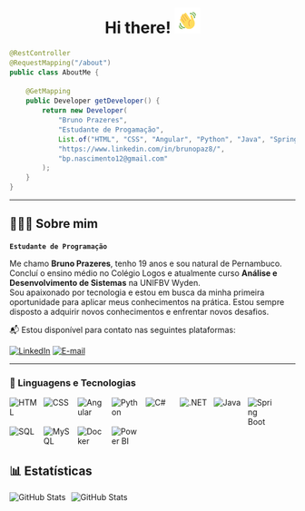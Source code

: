 <h1 align="center">Hi there! <img src="wave.gif" height="45" width="45" /></h1>


```java
@RestController
@RequestMapping("/about")
public class AboutMe {

    @GetMapping
    public Developer getDeveloper() {
        return new Developer(
            "Bruno Prazeres",
            "Estudante de Progamação",
            List.of("HTML", "CSS", "Angular", "Python", "Java", "Spring Boot", ".NET(C#)", "Docker", "SQL"),
            "https://www.linkedin.com/in/brunopaz8/",
            "bp.nascimento12@gmail.com"
        );
    }
}
```
---

## 👨🏻‍💻 Sobre mim  

**`Estudante de Programação`**

Me chamo **Bruno Prazeres**, tenho 19 anos e sou natural de Pernambuco. Concluí o ensino médio no Colégio Logos e atualmente curso **Análise e Desenvolvimento de Sistemas** na UNIFBV Wyden.  
Sou apaixonado por tecnologia e estou em busca da minha primeira oportunidade para aplicar meus conhecimentos na prática. Estou sempre disposto a adquirir novos conhecimentos e enfrentar novos desafios.

📬 Estou disponível para contato nas seguintes plataformas:

[![LinkedIn](https://img.shields.io/badge/LinkedIn-0077B5?style=for-the-badge&logo=linkedin&logoColor=white)](https://www.linkedin.com/in/brunopaz8/)  [![E-mail](https://img.shields.io/badge/Email-D14836?style=for-the-badge&logo=gmail&logoColor=white)](mailto:bp.nascimento12@gmail.com)

---

### 🤖 Linguagens e Tecnologias

<img 
    align="left" 
    alt="HTML"
    title="HTML" 
    width="50px" 
    style="padding-right: 10px;" 
    src="https://cdn.jsdelivr.net/gh/devicons/devicon@latest/icons/html5/html5-original.svg" 
    />

<img 
    align="left" 
    alt="CSS"
    title="CSS" 
    width="50px" 
    style="padding-right: 10px;" 
    src="https://cdn.jsdelivr.net/gh/devicons/devicon@latest/icons/css3/css3-original.svg" 
    />
<img 
    align="left" 
    alt="Angular"
    title="Angular" 
    width="50px" 
    style="padding-right: 10px;" 
    src="https://cdn.jsdelivr.net/gh/devicons/devicon@latest/icons/angular/angular-original.svg" 
    />
<img 
    align="left" 
    alt="Python"
    title="Python" 
    width="50px" 
    style="padding-right: 10px;" 
    src="https://cdn.jsdelivr.net/gh/devicons/devicon@latest/icons/python/python-original.svg" />
<img 
    align="left" 
    alt="C#"
    title="C#" 
    width="50px" 
    style="padding-right: 10px;" 
    src="https://cdn.jsdelivr.net/gh/devicons/devicon@latest/icons/csharp/csharp-original.svg" 
    />
<img 
    align="left" 
    alt=".NET"
    title=".NET" 
    width="50px" 
    style="padding-right: 10px;" 
    src="https://cdn.jsdelivr.net/gh/devicons/devicon@latest/icons/dotnetcore/dotnetcore-original.svg"
    />
    
<img 
    align="left" 
    alt="Java"
    title="Java" 
    width="50px" 
    style="padding-right: 10px;" 
    src="https://cdn.jsdelivr.net/gh/devicons/devicon@latest/icons/java/java-original.svg" 
    /> 
<img 
    align="left" 
    alt="Spring Boot"
    title="Spring Boot" 
    width="50px" 
    style="padding-right: 10px;" 
    src="https://cdn.jsdelivr.net/gh/devicons/devicon@latest/icons/spring/spring-original.svg" 
    />
<img 
    align="left" 
    alt="SQL"
    title="SQL" 
    width="50px" 
    style="padding-right: 10px;" 
    src="https://cdn.jsdelivr.net/gh/devicons/devicon@latest/icons/azuresqldatabase/azuresqldatabase-original.svg"
    />
<img 
    align="left" 
    alt="MySQL"
    title="MySQL" 
    width="50px" 
    style="padding-right: 10px;" 
    src="https://cdn.jsdelivr.net/gh/devicons/devicon@latest/icons/mysql/mysql-original.svg" 
    />

<img 
    align="left" 
    alt="Docker"
    title="Docker" 
    width="50px" 
    style="padding-right: 10px;" 
    src="https://cdn.jsdelivr.net/gh/devicons/devicon@latest/icons/docker/docker-original.svg" 
    />
           
<img 
    align="left" 
    alt="Power BI"
    title="Power BI" 
    width="50px" 
    style="padding-right: 10px;" 
    src="https://upload.wikimedia.org/wikipedia/commons/thumb/c/cf/New_Power_BI_Logo.svg/2048px-New_Power_BI_Logo.svg.png"/>

<br clear="left" />

## 📊 Estatísticas

<p>
  <img 
    align="left" 
    alt="GitHub Stats" 
    height="200" 
    style="padding-right: 10px;" 
    src="https://github-readme-stats.vercel.app/api?username=brunopaz8&show_icons=true&theme=tokyonight&include_all_commits=true&locale=pt-br" 
  />

<img 
      align="left" 
      alt="GitHub Stats" 
      height="200" 
      src="https://github-readme-stats.vercel.app/api/top-langs/?username=brunopaz8&theme=tokyonight&layout=compact&custom_title=Tecnologias&langs_count=9" 
  />

</p>




